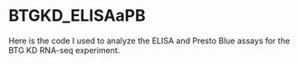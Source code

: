 # BTGKD_ELISAaPB
Here is the code I used to analyze the ELISA and Presto Blue assays for the BTG KD RNA-seq experiment. 
